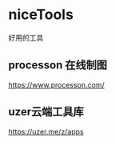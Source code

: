 # niceTools
好用的工具

## processon 在线制图
https://www.processon.com/

## uzer云端工具库
https://uzer.me/z/apps
